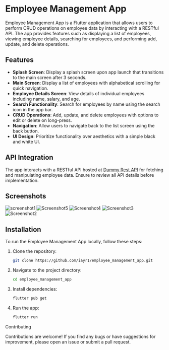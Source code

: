 # Employee Management App

Employee Management App is a Flutter application that allows users to perform CRUD operations on employee data by interacting with a RESTful API. The app provides features such as displaying a list of employees, viewing employee details, searching for employees, and performing add, update, and delete operations.

## Features

- **Splash Screen**: Display a splash screen upon app launch that transitions to the main screen after 3 seconds.
- **Main Screen**: Display a list of employees with alphabetical scrolling for quick navigation.
- **Employee Details Screen**: View details of individual employees including name, salary, and age.
- **Search Functionality**: Search for employees by name using the search icon in the app bar.
- **CRUD Operations**: Add, update, and delete employees with options to edit or delete on long-press.
- **Navigation**: Allow users to navigate back to the list screen using the back button.
- **UI Design**: Prioritize functionality over aesthetics with a simple black and white UI.

## API Integration

The app interacts with a RESTful API hosted at [Dummy Rest API](https://dummy.restapiexample.com/) for fetching and manipulating employee data. Ensure to review all API details before implementation.

## Screenshots
![screenshot1](https://github.com/iayr1/employee_management_app/assets/98678646/6068334d-37a7-453e-8060-930b3b451af4)
![Screenshot5](https://github.com/iayr1/employee_management_app/assets/98678646/238e3b4d-448a-4953-aa89-35e3de6b2ae5)
![Screenshot4](https://github.com/iayr1/employee_management_app/assets/98678646/ed36cabf-4cbb-442c-ba63-0c74a2c6c052)
![Screenshot3](https://github.com/iayr1/employee_management_app/assets/98678646/9427407d-9a5a-4592-903d-539cf01e9506)
![Screenshot2](https://github.com/iayr1/employee_management_app/assets/98678646/c4abc5db-d7fa-4331-961d-71f356409b0f)

## Installation

To run the Employee Management App locally, follow these steps:

1. Clone the repository:

    ```bash
    git clone https://github.com/iayr1/employee_management_app.git
    ```
    
2. Navigate to the project directory:
   ```bash
   cd employee_management_app
   ```

3. Install dependencies:
   ```bash
   flutter pub get
   ```

4. Run the app:
   ```bash
   flutter run
   ```

Contributing

Contributions are welcome! If you find any bugs or have suggestions for improvement, please open an issue or submit a pull request.
